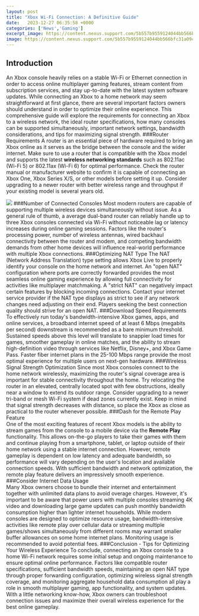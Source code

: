 ```yaml
---
layout: post
title: "Xbox Wi-Fi Connection: A Definitive Guide"
date:   2023-12-27 06:35:58 +0000
categories: ['News','Gaming']
excerpt_image: https://content.nexus.support.com/5b557b9559124044bb566bfc31a09c80/b6fc5e9023dc11e8b61c2d7c77ec61aa.png
image: https://content.nexus.support.com/5b557b9559124044bb566bfc31a09c80/b6fc5e9023dc11e8b61c2d7c77ec61aa.png
---
```


## Introduction
An Xbox console heavily relies on a stable Wi-Fi or Ethernet connection in order to access online multiplayer gaming features, stream content from subscription services, and stay up-to-date with the latest system software updates. While connecting an Xbox to a home network may seem straightforward at first glance, there are several important factors owners should understand in order to optimize their online experience. This comprehensive guide will explore the requirements for connecting an Xbox to a wireless network, the ideal router specifications, how many consoles can be supported simultaneously, important network settings, bandwidth considerations, and tips for maximizing signal strength.
###Router Requirements 
A router is an essential piece of hardware required to bring an Xbox online as it serves as the bridge between the console and the wider internet. Make sure to use a router that is compatible with the Xbox model and supports the latest **wireless networking standards** such as 802.11ac (Wi-Fi 5) or 802.11ax (Wi-Fi 6) for optimal performance. Check the router manual or manufacturer website to confirm it is capable of connecting an Xbox One, Xbox Series X/S, or other models before setting it up. Consider upgrading to a newer router with better wireless range and throughput if your existing model is several years old. 

![](https://content.nexus.support.com/5b557b9559124044bb566bfc31a09c80/b6fc5e9023dc11e8b61c2d7c77ec61aa.png)
###Number of Connected Consoles
Most modern routers are capable of supporting multiple wireless devices simultaneously without issue. As a general rule of thumb, a average dual-band router can reliably handle up to three Xbox consoles connected via Wi-Fi without noticeable lag or latency increases during online gaming sessions. Factors like the router's processing power, number of wireless antennas, wired backhaul connectivity between the router and modem, and competing bandwidth demands from other home devices will influence real-world performance with multiple Xbox connections.
###Optimizing NAT Type
The NAT (Network Address Translation) type setting allows Xbox Live to properly identify your console on the home network and internet. An "open NAT" configuration where ports are correctly forwarded provides the most seamless online gaming experience by allowing full connectivity for activities like multiplayer matchmaking. A "strict NAT" can negatively impact certain features by blocking incoming connections. Contact your internet service provider if the NAT type displays as strict to see if any network changes need adjusting on their end. Players seeking the best connection quality should strive for an open NAT. 
###Download Speed Requirements  
To effectively run today's bandwidth-intensive Xbox games, apps, and online services, a broadband internet speed of at least 6 Mbps (megabits per second) downstream is recommended as a bare minimum threshold. Sustained speeds above this level will translate to snappier load times for games, smoother gameplay in online matches, and the ability to stream high-definition video through services like Netflix, Disney+, and Xbox Game Pass. Faster fiber internet plans in the 25-100 Mbps range provide the most optimal experience for multiple users on next-gen hardware.
###Wireless Signal Strength Optimization
Since most Xbox consoles connect to the home network wirelessly, maximizing the router's signal coverage area is important for stable connectivity throughout the home. Try relocating the router in an elevated, centrally located spot with few obstructions, ideally near a window to extend its outdoor range. Consider upgrading to a newer tri-band or mesh Wi-Fi system if dead zones currently exist. Keep in mind that signal strength decreases with distance, so place the Xbox as close as practical to the router whenever possible. 
###Dash for the Remote Play Feature  
One of the most exciting features of recent Xbox models is the ability to stream games from the console to a mobile device via the **Remote Play** functionality. This allows on-the-go players to take their games with them and continue playing from a smartphone, tablet, or laptop outside of their home network using a stable internet connection. However, remote gameplay is dependent on low latency and adequate bandwidth, so performance will vary depending on the user's location and available connection speeds. With sufficient bandwidth and network optimization, the remote play feature delivers an impressively smooth experience.
###Consider Internet Data Usage  
Many Xbox owners choose to bundle their internet and entertainment together with unlimited data plans to avoid overage charges. However, it's important to be aware that power users with multiple consoles streaming 4K video and downloading large game updates can push monthly bandwidth consumption higher than lighter internet households. While modern consoles are designed to optimize resource usage, bandwidth-intensive activities like remote play over cellular data or streaming multiple games/shows simultaneously from different rooms may warrant smaller buffer allowances on some home internet plans. Monitoring usage is recommended to avoid potential fees.
###Conclusion - Tips for Optimizing Your Wireless Experience
To conclude, connecting an Xbox console to a home Wi-Fi network requires some initial setup and ongoing maintenance to ensure optimal online performance. Factors like compatible router specifications, sufficient bandwidth speeds, maintaining an open NAT type through proper forwarding configuration, optimizing wireless signal strength coverage, and monitoring aggregate household data consumption all play a role in smooth multiplayer gaming, app functionality, and system updates. With a little networking know-how, Xbox owners can troubleshoot connection issues and maximize their overall wireless experience for the best online gameplay.